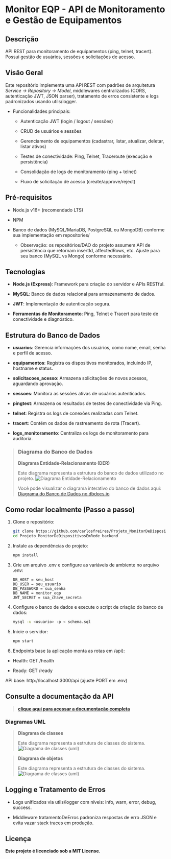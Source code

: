 # Monitor EQP - API de Monitoramento e Gestão de Equipamentos

## Descrição

API REST para monitoramento de equipamentos (ping, telnet, tracert). Possui gestão de usuários, sessões e solicitações de acesso.

## Visão Geral

Este repositório implementa uma API REST com padrões de arquitetura *Service → Repository → Model*, middlewares centralizados (CORS, autenticação JWT, JSON parser), tratamento de erros consistente e logs padronizados usando utils/logger.

* Funcionalidades principais:

    * Autenticação JWT (login / logout / sessões)

    * CRUD de usuários e sessões

    * Gerenciamento de equipamentos (cadastrar, listar, atualizar, deletar, listar ativos)

    * Testes de conectividade: Ping, Telnet, Traceroute (execução e persistência)

    * Consolidação de logs de monitoramento (ping + telnet)

    * Fluxo de solicitação de acesso (create/approve/reject)

## Pré-requisitos

* Node.js v16+ (recomendado LTS)

* NPM

* Banco de dados (MySQL/MariaDB, PostgreSQL ou MongoDB) conforme sua implementação em repositories/

    * Observação: os repositórios/DAO do projeto assumem API de persistência que retornam insertId, affectedRows, etc. Ajuste para seu banco (MySQL vs Mongo) conforme necessário.

## Tecnologias

* **Node.js (Express)**: Framework para criação do servidor e APIs RESTful.

* **MySQL**: Banco de dados relacional para armazenamento de dados.

* **JWT**: Implementação de autenticação segura.

* **Ferramentas de Monitoramento**: Ping, Telnet e Tracert para teste de conectividade e diagnóstico.

## Estrutura do Banco de Dados

* **usuarios**: Gerencia informações dos usuários, como nome, email, senha e perfil de acesso.

* **equipamentos**: Registra os dispositivos monitorados, incluindo IP, hostname e status.

* **solicitacoes_acesso**: Armazena solicitações de novos acessos, aguardando aprovação.

* **sessoes**: Monitora as sessões ativas de usuários autenticados.

* **pingtest**: Armazena os resultados de testes de conectividade via Ping.

* **telnet**: Registra os logs de conexões realizadas com Telnet.

* **tracert**: Contém os dados de rastreamento de rota (Tracert).

* **logs_monitoramento**: Centraliza os logs de monitoramento para auditoria.

> ### Diagrama do Banco de Dados
>
> **Diagrama Entidade-Relacionamento (DER)**
>
>Este diagrama representa a estrutura do banco de dados utilizado no projeto.
>![Diagrama Entidade-Relacionamento](documentos/diagramas/erd/diagrama-MySql-monitor_eqp.png)
>
> Você pode visualizar o diagrama interativo do banco de dados aqui:
> [Diagrama do Banco de Dados no dbdocs.io](https://dbdocs.io/freires.carlos/Monitor-EQP-Sistema-de-Monitoramento-de-Equipamentos?view=table_structure)

## Como rodar localmente (Passo a passo)

1. Clone o repositório:

    ```bash
    git clone https://github.com/carlosfreires/Projeto_MonitorDeDispositivosEmRede_backend.git
    cd Projeto_MonitorDeDispositivosEmRede_backend
    ```

2. Instale as dependências do projeto:

    ```bash
    npm install
    ```

3. Crie um arquivo .env e configure as variáveis de ambiente no arquivo .env:

    ```SERVER_PORT=2200
    DB_HOST = seu_host
    DB_USER = seu_usuario
    DB_PASSWORD = sua_senha
    DB_NAME = monitor_eqp
    JWT_SECRET = sua_chave_secreta
    ```

4. Configure o banco de dados e execute o script de criação do banco de dados:

    ```bash
    mysql -u <usuario> -p < schema.sql
    ```

5. Inicie o servidor:

    ```bash
    npm start
    ```

6. Endpoints base (a aplicação monta as rotas em /api):

* Health: GET /health

* Ready: GET /ready

API base: http://localhost:3000/api (ajuste PORT em .env)

## Consulte a documentação da API

>[**clique aqui para acessar a documentação completa**](documentos/documentacao-API/documentacaoAPI.md)

### Diagramas UML

> **Diagrama de classes**
>
>Este diagrama representa a estrutura de classes do sistema.
>![Diagrama de classes (uml)](documentos/diagramas/uml/diagrama-classe-monitor_eqp-azul.png)

> **Diagrama de objetos**
>
>Este diagrama representa a estrutura de classes do sistema.
>![Diagrama de classes (uml)](documentos/diagramas/uml/diagrama-objetos-monitor_eqp-azul.png)


## Logging e Tratamento de Erros

* Logs unificados via utils/logger com níveis: info, warn, error, debug, success.

* Middleware tratamentoDeErros padroniza respostas de erro JSON e evita vazar stack traces em produção.

## Licença

**Este projeto é licenciado sob a MIT License.**
